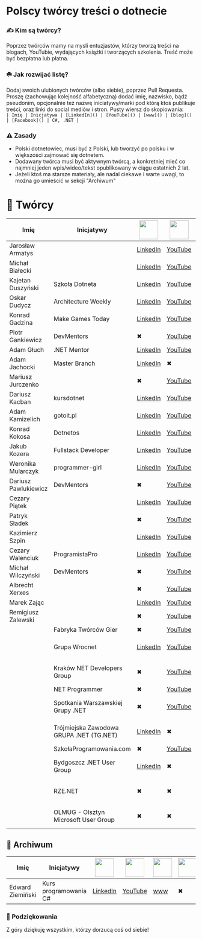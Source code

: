 # Polscy twórcy treści o dotnecie

### ✍️ Kim są twórcy?

Poprzez twórców mamy na mysli entuzjastów, którzy tworzą treści na blogach, YouTubie, wydających książki i tworzących szkolenia. Treść może być bezpłatna lub płatna.

### ☘️ Jak rozwijać listę?

Dodaj swoich ulubionych twórców (albo siebie), poprzez Pull Requesta. Proszę (zachowując kolejność alfabetyczną) dodać imię, nazwisko, bądź pseudonim, opcjonalnie też nazwę iniciatywy/marki pod którą ktoś publikuje treści, oraz linki do social mediów i stron.
Pusty wiersz do skopiowania: <br>
`| Imię | Inicjatywa | [LinkedIn]() | [YouTube]() | [www]() | [blog]() | [Facebook]() | C#, .NET |`

### ⚠ Zasady

-   Polski dotnetowiec, musi być z Polski, lub tworzyć po polsku i w większości zajmować się dotnetem.
-   Dodawany twórca musi być aktywnym twórcą, a konkretniej mieć co najmniej jeden wpis/wideo/tekst opublikowany w ciągu ostatnich 2 lat.
-   Jeżeli ktoś ma starsze materiały, ale nadal ciekawe i warte uwagi, to można go umieścić w sekcji "Archiwum"

# 👥 Twórcy

| Imię                 | Inicjatywy                               | <img src="https://static.vecteezy.com/system/resources/previews/018/930/587/original/linkedin-logo-linkedin-icon-transparent-free-png.png" width="50wv"> | <img src="https://zdalni.pl/wp-content/uploads/2021/11/1384060.png" width="50wv"> | <img src="https://icon-library.com/images/www-icon-png/www-icon-png-12.jpg" width="50wv"> | <img src="https://cdn-icons-png.flaticon.com/512/6114/6114045.png" width="50wv"> | <img src="https://cdn-icons-png.flaticon.com/512/124/124010.png" width="50wv"> | Tagi            |
| -------------------- | ---------------------------------------- | -------------------------------------------------------------------------------------------------------------------------------------------------------- | --------------------------------------------------------------------------------- | ----------------------------------------------------------------------------------------- | -------------------------------------------------------------------------------- | ------------------------------------------------------------------------------ | --------------- |
| Jarosław Armatys     |                                          | [LinkedIn](https://www.linkedin.com/in/jarmatys/)                                                                                                        | [YouTube](https://www.youtube.com/@jarmatys)                                      | [www](https://armatys.me/)                                                                | [blog](https://armatys.me/blog)                                                  | ✖                                                                              | C#, .NET        |
| Michał Białecki      |                                          | [LinkedIn](https://www.linkedin.com/in/michal-bialecki/)                                                                                                 | [YouTube](https://www.youtube.com/@michalbialeckicom)                             | ✖                                                                                         | [blog](https://www.michalbialecki.com/)                                          | ✖                                                                              | C#, .NET        |
| Kajetan Duszyński    | Szkoła Dotneta                           | [LinkedIn](https://www.linkedin.com/in/kduszynski/)                                                                                                      | [YouTube](https://www.youtube.com/@szkoladotneta)                                 | [www](https://szkoladotneta.pl/)                                                          | ✖                                                                                | ✖                                                                              | C#, .NET, Kursy |
| Oskar Dudycz         | Architecture Weekly                      | [LinkedIn](https://www.linkedin.com/in/oskardudycz/)                                                                                                     | [YouTube](https://www.youtube.com/@event-driven)                                  | [www](https://www.architecture-weekly.com/)                                               | [blog](https://event-driven.io/)                                                 | ✖                                                                              | Event Sourcing  |
| Konrad Gadzina       | Make Games Today                         | [LinkedIn](https://www.linkedin.com/in/fenixb3/)                                                                                                         | [YouTube](https://www.youtube.com/c/MakeGamesToday)                               | ✖                                                                                         | ✖                                                                                | [Facebook](https://www.facebook.com/MakeGamesToday)                            | GameDev         |
| Piotr Gankiewicz     | DevMentors                               | ✖                                                                                                                                                        | [YouTube](https://www.youtube.com/@DevMentorsPL)                                  | [www](https://devmentors.io/)                                                             | ✖                                                                                | ✖                                                                              | C#, .NET, Kursy |
| Adam Głuch           | .NET Mentor                              | [LinkedIn](https://www.linkedin.com/in/adam-g%C5%82uch-b18561173/)                                                                                       | [YouTube](https://www.youtube.com/@dotnetmentor)                                   | [www](https://dotnetmentor.pl/)                                                           | ✖                                                                                | ✖                                                                              | C#, .NET        |
| Adam Jachocki        | Master Branch                            | [LinkedIn](https://www.linkedin.com/in/adam-jachocki-57aab2154/)                                                                                         | ✖                                                                                 | ✖                                                                                         | [blog](https://masterbranch.pl/)                                                 | [Facebook](https://www.facebook.com/MasterBranchAdmin)                         | C#, .NET, Kursy |
| Mariusz Jurczenko    |                                          | ✖                                                                                                                                                        | [YouTube](https://www.youtube.com/@MariuszJurczenko/videos)                       | [www](https://dev-hobby.pl/)                                                              | [blog](https://dev-hobby.pl/blog/)                                               | ✖                                                                              | C#, .NET        |
| Dariusz Kacban       | kursdotnet                               | [LinkedIn](https://www.linkedin.com/in/dariusz-kacban-a7b55a92/)                                                                                         | [YouTube](https://www.youtube.com/@kursdotnet)                                    | [www](https://kursdotnet.pl/)                                                             | [blog](https://kursdotnet.pl/blog/)                                              | ✖                                                                              | C#, .NET        |
| Adam Kamizelich      | gotoit.pl                                | [LinkedIn](https://www.linkedin.com/in/adam-kamizelich)                                                                                                  | [YouTube](https://www.youtube.com/channel/UCR-3WcAsd_E_bSsozmW164A)               | [www](https://gotoit.pl/)                                                                 | ✖                                                                                | ✖                                                                              | C#, .NET, Kursy |
| Konrad Kokosa        | Dotnetos                                 | [LinkedIn](https://www.linkedin.com/in/kkokosa/)                                                                                                         | [YouTube](https://www.youtube.com/@Dotnetos/featured)                             | ✖                                                                                         | [blog](http://blog.kokosa.net/)                                                  | ✖                                                                              | C#, .NET        |
| Jakub Kozera         | Fullstack Developer                      | [LinkedIn](https://www.linkedin.com/in/jakub-kozera/)                                                                                                    | [YouTube](https://www.youtube.com/@FullstackDeveloperPL)                          | ✖                                                                                         | ✖                                                                                | ✖                                                                              | C#, .NET, Kursy |
| Weronika Mularczyk   | programmer-girl                          | [LinkedIn](https://www.linkedin.com/in/weronika-tobor/)                                                                                                  | [YouTube](https://www.youtube.com/@KursAzureDevOps)                               | ✖                                                                                         | [blog](https://programmer-girl.com/)                                             | ✖                                                                              | C#, .NET        |
| Dariusz Pawlukiewicz | DevMentors                               | ✖                                                                                                                                                        | [YouTube](https://www.youtube.com/@DevMentorsPL)                                  | [www](https://devmentors.io/)                                                             | ✖                                                                                | ✖                                                                              | C#, .NET, Kursy |
| Cezary Piątek        |                                          | [LinkedIn](https://www.linkedin.com/in/%F0%9F%9B%A0-cezary-pi%C4%85tek-373737185/)                                                                       | [YouTube](https://www.youtube.com/@cezarypiatek1509)                              | ✖                                                                                         | [blog](https://cezarypiatek.github.io/)                                          | ✖                                                                              | C#, .NET        |
| Patryk Sładek        |                                          | ✖                                                                                                                                                        | [YouTube](https://www.youtube.com/@PatrykSladekTech/videos)                       | ✖                                                                                         | ✖                                                                                | ✖                                                                              | C#, .NET        |
| Kazimierz Szpin      |                                          | [LinkedIn](https://www.linkedin.com/in/kazimierz-szpin/)                                                                                                 | [YouTube](https://www.youtube.com/@ModestProgrammer)                              | ✖                                                                                         | [www](https://www.modestprogrammer.pl/)                                          | ✖                                                                              | C#, .NET, Kursy |
| Cezary Walenciuk     | ProgramistaPro                           | [LinkedIn](https://www.linkedin.com/in/cezary-walenciuk/)                                                                                                | [YouTube](https://www.youtube.com/@CezaryWalenciuk)                               | [www](https://cezarywalenciuk.pl/)                                                        | ✖                                                                                | ✖                                                                              | C#, .NET        |
| Michał Wilczyński    | DevMentors                               | ✖                                                                                                                                                        | [YouTube](https://www.youtube.com/@DevMentorsPL)                                  | [www](https://devmentors.io/)                                                             | ✖                                                                                | ✖                                                                              | C#, .NET, Kursy |
| Albrecht Xerxes      |                                          | ✖                                                                                                                                                        | [YouTube](https://www.youtube.com/@WOjoElite)                                     | ✖                                                                                         | ✖                                                                                | [Facebook](https://www.facebook.com/profile.php?id=100063622165371)            | C#, .NET        |
| Marek Zając          |                                          | [LinkedIn](https://www.linkedin.com/in/zajacmarek92/)                                                                                                    | [YouTube](https://www.youtube.com/@zajacmarek)                                    | ✖                                                                                         | ✖                                                                                | ✖                                                                              | C#, .NET        |
| Remigiusz Zalewski   |                                          | ✖                                                                                                                                                        | [YouTube](https://www.youtube.com/@remigiuszzalewski)                             | ✖                                                                                         | ✖                                                                                | ✖                                                                              | C#, .NET        |
|                      | Fabryka Twórców Gier                     | ✖                                                                                                                                                        | [YouTube](https://www.youtube.com/@FabrykaTworcowGier/videos)                     | ✖                                                                                         | ✖                                                                                | ✖                                                                              | GameDev         |
|                      | Grupa Wrocnet                            | [LinkedIn](https://www.linkedin.com/company/wroc%C5%82aw-net-user-group/)                                                                                | [YouTube](https://www.youtube.com/@GrupaWrocnet)                                  | [www](https://www.meetup.com/pl-PL/wrocnet/)                                              | ✖                                                                                | ✖                                                                              | .NET User Group |
|                      | Kraków NET Developers Group              | ✖                                                                                                                                                        | [YouTube](https://www.youtube.com/@krakownetdevelopersgroup7840)                  | ✖                                                                                         | ✖                                                                                | ✖                                                                              | .NET User Group |
|                      | NET Programmer                           | ✖                                                                                                                                                        | [YouTube](https://www.youtube.com/@net-programmer)                                | ✖                                                                                         | ✖                                                                                | ✖                                                                              | C#, .NET        |
|                      | Spotkania Warszawskiej Grupy .NET        | ✖                                                                                                                                                        | [YouTube](https://www.youtube.com/@wgnet)                                         | [www](https://www.meetup.com/WG-NET/)                                                     | ✖                                                                                | ✖                                                                              | .NET User Group |
|                      | Trójmiejska Zawodowa GRUPA .NET (TG.NET) | [LinkedIn](https://www.linkedin.com/company/tri-city-professional-net-group/)                                                                            | ✖                                                                                 | [www](https://www.meetup.com/pl-PL/tg-net/)                                               | ✖                                                                                | ✖                                                                              | .NET User Group |
|                      | SzkołaProgramowania.com                  | ✖                                                                                                                                                        | [YouTube](https://www.youtube.com/@szkolaprogramowaniacom)                        | [www](https://szkolaprogramowania.com/)                                                   | ✖                                                                                | ✖                                                                              | C#, .NET        |
|                      | Bydgoszcz .NET User Group                | [LinkedIn](https://www.linkedin.com/company/bydgoszcz-net-user-group/)                                                                                   | ✖                                                                                 | [www](https://www.meetup.com/pl-PL/net-user-group-bydgoszcz/)                             | [blog](https://bdgnet.github.io/)                                                | ✖                                                                              | .NET User Group |
|                      | RZE.NET                                  | ✖                                                                                                                                                        | ✖                                                                                 | [www](https://www.meetup.com/pl-PL/rzeszow-net/)                                          | ✖                                                                                | [Facebook](https://www.facebook.com/rze.net/)                                  | .NET User Group |
|                      | OLMUG - Olsztyn Microsoft User Group     | ✖                                                                                                                                                        | ✖                                                                                 | [www](https://www.meetup.com/pl-PL/ol-mug/)                                               | ✖                                                                                | [Facebook](https://www.facebook.com/olmug/?locale=pl_PL)                       | .NET User Group |

## 👥 Archiwum

| Imię             | Inicjatywy            | <img src="https://static.vecteezy.com/system/resources/previews/018/930/587/original/linkedin-logo-linkedin-icon-transparent-free-png.png" width="50wv"> | <img src="https://zdalni.pl/wp-content/uploads/2021/11/1384060.png" width="50wv"> | <img src="https://icon-library.com/images/www-icon-png/www-icon-png-12.jpg" width="50wv"> | <img src="https://cdn-icons-png.flaticon.com/512/6114/6114045.png" width="50wv"> | Tagi     |
| ---------------- | --------------------- | -------------------------------------------------------------------------------------------------------------------------------------------------------- | --------------------------------------------------------------------------------- | ----------------------------------------------------------------------------------------- | -------------------------------------------------------------------------------- | -------- |
| Edward Ziemiński | Kurs programowania C# | [LinkedIn]()                                                                                                                                             | [YouTube](https://www.youtube.com/@kursprogramowaniac1606/videos)                 | [www](https://kurscsharp.pl/)                                                             | ✖                                                                                | C#, .NET |

### 🙏 Podziękowania

Z góry dziękuję wszystkim, którzy dorzucą coś od siebie!
